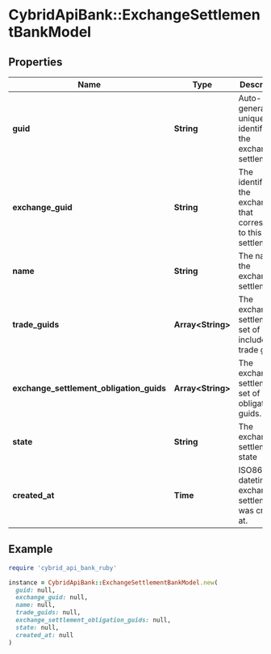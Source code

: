 # CybridApiBank::ExchangeSettlementBankModel

## Properties

| Name | Type | Description | Notes |
| ---- | ---- | ----------- | ----- |
| **guid** | **String** | Auto-generated unique identifier for the exchange settlement. | [optional] |
| **exchange_guid** | **String** | The identifier of the exchange that corresponds to this settlement. | [optional] |
| **name** | **String** | The name of the exchange settlement. | [optional] |
| **trade_guids** | **Array&lt;String&gt;** | The exchange settlement&#39;s set of included trade guids. | [optional] |
| **exchange_settlement_obligation_guids** | **Array&lt;String&gt;** | The exchange settlement&#39;s set of obligation guids. | [optional] |
| **state** | **String** | The exchange settlement&#39;s state | [optional] |
| **created_at** | **Time** | ISO8601 datetime the exchange settlement was created at. | [optional] |

## Example

```ruby
require 'cybrid_api_bank_ruby'

instance = CybridApiBank::ExchangeSettlementBankModel.new(
  guid: null,
  exchange_guid: null,
  name: null,
  trade_guids: null,
  exchange_settlement_obligation_guids: null,
  state: null,
  created_at: null
)
```


